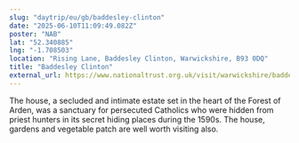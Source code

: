 ```yaml
---
slug: "daytrip/eu/gb/baddesley-clinton"
date: "2025-06-10T11:09:49.082Z"
poster: "NAB"
lat: "52.340885"
lng: "-1.708503"
location: "Rising Lane, Baddesley Clinton, Warwickshire, B93 0DQ"
title: "Baddesley Clinton"
external_url: https://www.nationaltrust.org.uk/visit/warwickshire/baddesley-clinton
---
```

The house, a secluded and intimate estate set in the heart of the Forest of Arden, was a sanctuary for persecuted Catholics who were hidden from priest hunters in its secret hiding places during the 1590s. The house, gardens and vegetable patch are well worth visiting also.